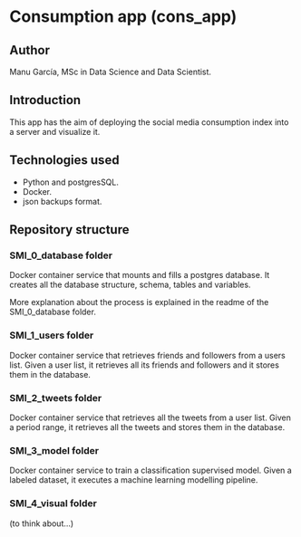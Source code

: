 # Consumption app (cons_app)

## Author

Manu García, MSc in Data Science and Data Scientist.

## Introduction

This app has the aim of deploying the social media consumption index into a server and visualize it.

## Technologies used

- Python and postgresSQL.
- Docker.
- json backups format.

## Repository structure

### SMI_0_database folder

Docker container service that mounts and fills a postgres database.
It creates all the database structure, schema, tables and variables.

More explanation about the process is explained in the readme of the SMI_0_database folder.

### SMI_1_users folder

Docker container service that retrieves friends and followers from a users list.
Given a user list, it retrieves all its friends and followers and it stores them in the database.

### SMI_2_tweets folder

Docker container service that retrieves all the tweets from a user list.
Given a period range, it retrieves all the tweets and stores them in the database.

### SMI_3_model folder

Docker container service to train a classification supervised model.
Given a labeled dataset, it executes a machine learning modelling pipeline.

### SMI_4_visual folder

(to think about...)
